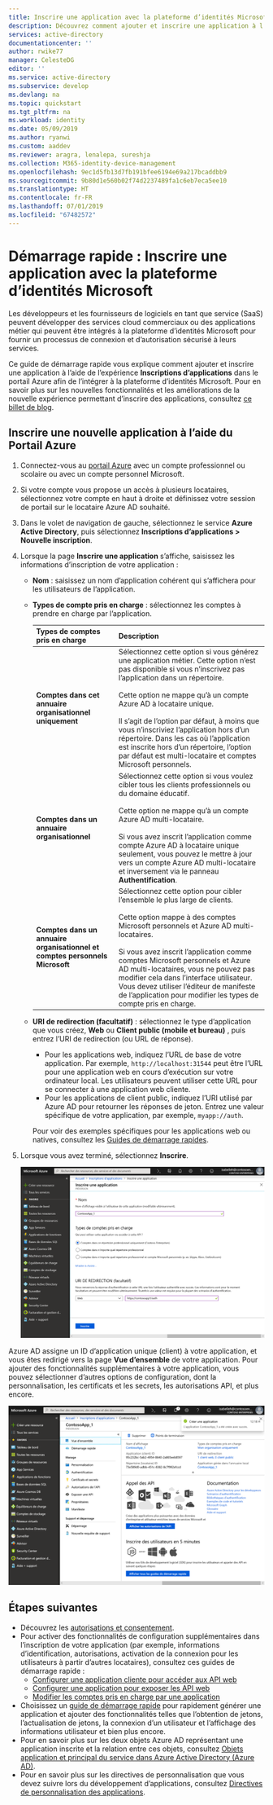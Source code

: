```yaml
---
title: Inscrire une application avec la plateforme d’identités Microsoft | Plateforme d’identités Microsoft
description: Découvrez comment ajouter et inscrire une application à l’aide de la plateforme d’identités Microsoft.
services: active-directory
documentationcenter: ''
author: rwike77
manager: CelesteDG
editor: ''
ms.service: active-directory
ms.subservice: develop
ms.devlang: na
ms.topic: quickstart
ms.tgt_pltfrm: na
ms.workload: identity
ms.date: 05/09/2019
ms.author: ryanwi
ms.custom: aaddev
ms.reviewer: aragra, lenalepa, sureshja
ms.collection: M365-identity-device-management
ms.openlocfilehash: 9ec1d5fb13d7fb191bfee6194e69a217bcaddbb9
ms.sourcegitcommit: 9b80d1e560b02f74d2237489fa1c6eb7eca5ee10
ms.translationtype: HT
ms.contentlocale: fr-FR
ms.lasthandoff: 07/01/2019
ms.locfileid: "67482572"
---
```

# <a name="quickstart-register-an-application-with-the-microsoft-identity-platform"></a>Démarrage rapide : Inscrire une application avec la plateforme d’identités Microsoft

Les développeurs et les fournisseurs de logiciels en tant que service (SaaS) peuvent développer des services cloud commerciaux ou des applications métier qui peuvent être intégrés à la plateforme d’identités Microsoft pour fournir un processus de connexion et d’autorisation sécurisé à leurs services.

Ce guide de démarrage rapide vous explique comment ajouter et inscrire une application à l’aide de l’expérience **Inscriptions d’applications** dans le portail Azure afin de l’intégrer à la plateforme d’identités Microsoft. Pour en savoir plus sur les nouvelles fonctionnalités et les améliorations de la nouvelle expérience permettant d’inscrire des applications, consultez [ce billet de blog](https://developer.microsoft.com/graph/blogs/new-app-registration/).

## <a name="register-a-new-application-using-the-azure-portal"></a>Inscrire une nouvelle application à l’aide du Portail Azure

1. Connectez-vous au [portail Azure](https://portal.azure.com) avec un compte professionnel ou scolaire ou avec un compte personnel Microsoft.
1. Si votre compte vous propose un accès à plusieurs locataires, sélectionnez votre compte en haut à droite et définissez votre session de portail sur le locataire Azure AD souhaité.
1. Dans le volet de navigation de gauche, sélectionnez le service **Azure Active Directory**, puis sélectionnez **Inscriptions d’applications > Nouvelle inscription**.
1. Lorsque la page **Inscrire une application** s’affiche, saisissez les informations d’inscription de votre application :

   - **Nom** : saisissez un nom d’application cohérent qui s’affichera pour les utilisateurs de l’application.
   - **Types de compte pris en charge** : sélectionnez les comptes à prendre en charge par l’application.

       | Types de comptes pris en charge | Description |
       |-------------------------|-------------|
       | **Comptes dans cet annuaire organisationnel uniquement** | Sélectionnez cette option si vous générez une application métier. Cette option n’est pas disponible si vous n’inscrivez pas l’application dans un répertoire.<br><br>Cette option ne mappe qu’à un compte Azure AD à locataire unique.<br><br>Il s’agit de l’option par défaut, à moins que vous n’inscriviez l’application hors d’un répertoire. Dans les cas où l’application est inscrite hors d’un répertoire, l’option par défaut est multi-locataire et comptes Microsoft personnels. |
       | **Comptes dans un annuaire organisationnel** | Sélectionnez cette option si vous voulez cibler tous les clients professionnels ou du domaine éducatif.<br><br>Cette option ne mappe qu’à un compte Azure AD multi-locataire.<br><br>Si vous avez inscrit l’application comme compte Azure AD à locataire unique seulement, vous pouvez le mettre à jour vers un compte Azure AD multi-locataire et inversement via le panneau **Authentification**. |
       | **Comptes dans un annuaire organisationnel et comptes personnels Microsoft** | Sélectionnez cette option pour cibler l’ensemble le plus large de clients.<br><br>Cette option mappe à des comptes Microsoft personnels et Azure AD multi-locataires.<br><br>Si vous avez inscrit l’application comme comptes Microsoft personnels et Azure AD multi-locataires, vous ne pouvez pas modifier cela dans l’interface utilisateur. Vous devez utiliser l’éditeur de manifeste de l’application pour modifier les types de compte pris en charge. |

   - **URI de redirection (facultatif)** : sélectionnez le type d’application que vous créez, **Web** ou **Client public (mobile et bureau)** , puis entrez l’URI de redirection (ou URL de réponse).
       - Pour les applications web, indiquez l’URL de base de votre application. Par exemple, `http://localhost:31544` peut être l’URL pour une application web en cours d’exécution sur votre ordinateur local. Les utilisateurs peuvent utiliser cette URL pour se connecter à une application web cliente.
       - Pour les applications de client public, indiquez l’URI utilisé par Azure AD pour retourner les réponses de jeton. Entrez une valeur spécifique de votre application, par exemple, `myapp://auth`.

     Pour voir des exemples spécifiques pour les applications web ou natives, consultez les [Guides de démarrage rapides](https://docs.microsoft.com/azure/active-directory/develop/#quickstarts).

1. Lorsque vous avez terminé, sélectionnez **Inscrire**.

    [![Affiche l’écran d’enregistrement d’une nouvelle application dans le portail Azure](./media/quickstart-add-azure-ad-app-preview/new-app-registration-expanded.png)](./media/quickstart-add-azure-ad-app-preview/new-app-registration-expanded.png#lightbox)

Azure AD assigne un ID d’application unique (client) à votre application, et vous êtes redirigé vers la page **Vue d’ensemble** de votre application. Pour ajouter des fonctionnalités supplémentaires à votre application, vous pouvez sélectionner d’autres options de configuration, dont la personnalisation, les certificats et les secrets, les autorisations API, et plus encore.

[![Exemple de page de vue d’ensemble d’application nouvellement inscrite](./media/quickstart-add-azure-ad-app-preview/new-app-overview-page-expanded.png)](./media/quickstart-add-azure-ad-app-preview/new-app-overview-page-expanded.png#lightbox)

## <a name="next-steps"></a>Étapes suivantes

- Découvrez les [autorisations et consentement](v2-permissions-and-consent.md).
- Pour activer des fonctionnalités de configuration supplémentaires dans l’inscription de votre application (par exemple, informations d’identification, autorisations, activation de la connexion pour les utilisateurs à partir d’autres locataires), consultez ces guides de démarrage rapide :
    - [Configurer une application cliente pour accéder aux API web](quickstart-configure-app-access-web-apis.md)
    - [Configurer une application pour exposer les API web](quickstart-configure-app-expose-web-apis.md)
    - [Modifier les comptes pris en charge par une application](quickstart-modify-supported-accounts.md)
- Choisissez un [guide de démarrage rapide](https://docs.microsoft.com/azure/active-directory/develop/#quickstarts) pour rapidement générer une application et ajouter des fonctionnalités telles que l’obtention de jetons, l’actualisation de jetons, la connexion d’un utilisateur et l’affichage des informations utilisateur et bien plus encore.
- Pour en savoir plus sur les deux objets Azure AD représentant une application inscrite et la relation entre ces objets, consultez [Objets application et principal du service dans Azure Active Directory (Azure AD)](app-objects-and-service-principals.md).
- Pour en savoir plus sur les directives de personnalisation que vous devez suivre lors du développement d’applications, consultez [Directives de personnalisation des applications](howto-add-branding-in-azure-ad-apps.md).

